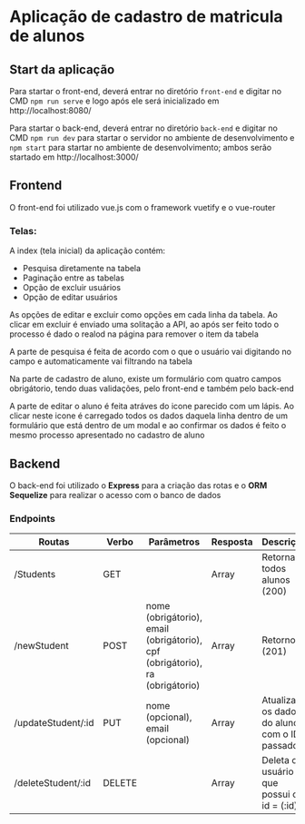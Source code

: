 # Aplicação de cadastro de matricula de alunos

## Start da aplicação
  Para startar o front-end, deverá entrar no diretório `front-end` e digitar no CMD `npm run serve` e logo após ele será inicializado em http://localhost:8080/

  Para startar o back-end, deverá entrar no diretório `back-end` e digitar no CMD `npm run dev` para startar o servidor no ambiente de desenvolvimento e `npm start` para startar no ambiente de desenvolvimento; ambos serão startado em http://localhost:3000/

## Frontend

  O front-end foi utilizado vue.js com o framework vuetify e o vue-router

### Telas:
  A index (tela inicial) da aplicação contém:

  * Pesquisa diretamente na tabela
  * Paginação entre as tabelas
  * Opção de excluir usuários
  * Opção de editar usuários

  As opções de editar e excluir como opções em cada linha da tabela. Ao clicar em excluir é enviado uma solitação a API, ao após ser feito todo o processo é dado o realod na página para remover o item da tabela

  A parte de pesquisa é feita de acordo com o que o usuário vai digitando no campo e automaticamente vai filtrando na tabela

  Na parte de cadastro de aluno, existe um formulário com quatro campos obrigátorio, tendo duas validações, pelo front-end e também pelo back-end 
  
  A parte de editar o aluno é feita atráves do icone parecido com um lápis. Ao clicar neste icone é carregado todos os dados daquela linha dentro de um formulário que está dentro de um modal e ao confirmar os dados é feito o mesmo processo apresentado no cadastro de aluno


## Backend
  O back-end foi utilizado o **Express** para a criação das rotas e o **ORM Sequelize** para realizar o acesso com o banco de dados

### Endpoints

  | Routas | Verbo | Parâmetros | Resposta | Descrição |
  |--------|-------|------------|----------|----------|
  | /Students| GET |            | Array    | Retorna todos alunos (200)
  | /newStudent | POST | nome (obrigátorio), email (obrigátorio), cpf (obrigátorio), ra (obrigátorio) | Array | Retorno (201)
  | /updateStudent/:id | PUT| nome (opcional), email (opcional)  | Array | Atualiza os dados do aluno com o ID passado
  | /deleteStudent/:id | DELETE | | Array |  Deleta o usuário que possui o id = (:id)
